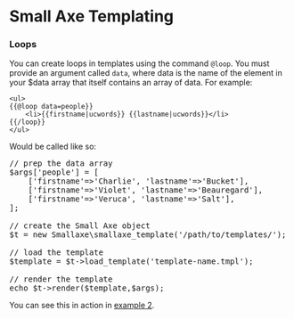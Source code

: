 # Small Axe Templating

### Loops
You can create loops in templates using the command ```@loop```. You must provide an argument called ```data```, where data is the name of the element in your $data array that itself contains an array of data. For example: 

```Smarty
<ul>
{{@loop data=people}}
	<li>{{firstname|ucwords}} {{lastname|ucwords}}</li>
{{/loop}}
</ul>
```

Would be called like so: 

<pre><div class='colorMe'>// prep the data array
$args['people'] = [
	['firstname'=>'Charlie', 'lastname'=>'Bucket'],
	['firstname'=>'Violet', 'lastname'=>'Beauregard'],
	['firstname'=>'Veruca', 'lastname'=>'Salt'],
];

// create the Small Axe object
$t = new Smallaxe\smallaxe_template('/path/to/templates/');

// load the template 
$template = $t->load_template('template-name.tmpl'); 

// render the template
echo $t->render($template,$args); </div></pre>

You can see this in action in [example 2](/smallaxe-templating/examples/example2.php).